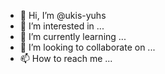 - 👋 Hi, I’m @ukis-yuhs
- 👀 I’m interested in ...
- 🌱 I’m currently learning ...
- 💞️ I’m looking to collaborate on ...
- 📫 How to reach me ...

<!---
ukis-yuhs/ukis-yuhs is a ✨ special ✨ repository because its `README.md` (this file) appears on your GitHub profile.
You can click the Preview link to take a look at your changes.
--->
